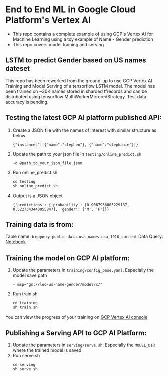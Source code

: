 # End to End ML in Google Cloud Platform's Vertex AI
- This repo contains a complete example of using GCP's Vertex AI for Machine Learning using a toy example of Name - Gender prediction
- This repo covers model training and serving

## LSTM to predict Gender based on US names dateset

This repo has been reworked from the ground-up to use GCP Vertex AI Training and Model Serving of a tensorflow LSTM model. The model has been trained on ~30K names stored in sharded tfrecords and can be distributed using tensorflow MultiWorkerMirroredStrategy. Test data accuracy is pending.

## Testing the latest GCP AI platform published API:
1. Create a JSON file with the names of interest with similar structure as below
    ```
    {"instances":[{"name":"stephen"}, {"name":"stephanie"}]}
    ```

2. Update the path to your json file in `testing/online_predict.sh`
    ```
    -d @path_to_your_json_file.json
    ```

3. Run online_predict.sh
    ```
    cd testing
    sh online_predict.sh
    ```

4. Output is a JSON object
    ```
    {'predictions': {'probability': [0.9067956805229187, 0.5227343440055847], 'gender': ['M', 'F']}}
    ```

## Training data is from: 
Table name: `bigquery-public-data.usa_names.usa_1910_current`
Data Query: [Notebook](notebooks/00_DataQuery.ipynb)

## Training the model on GCP AI platform:
1. Update the parameters in `training/config_base.yaml`. Especially the model save path
    ```
    - msp="gs://leo-us-name-gender/model/x/"
    ```

2. Run train.sh
    ```
    cd training
    sh train.sh
    ```

You can view the progress of your training on [GCP Vertex AI console](https://console.cloud.google.com/vertex-ai/training/custom-jobs?project=leo-gcp-sanbox)

## Publishing a Serving API to GCP AI Platform:
1. Update the parameters in `serving/serve.sh`. Especially the `MODEL_DIR` where the trained model is saved
2. Run serve.sh
    ```
    cd serving
    sh serve.sh
    ```
